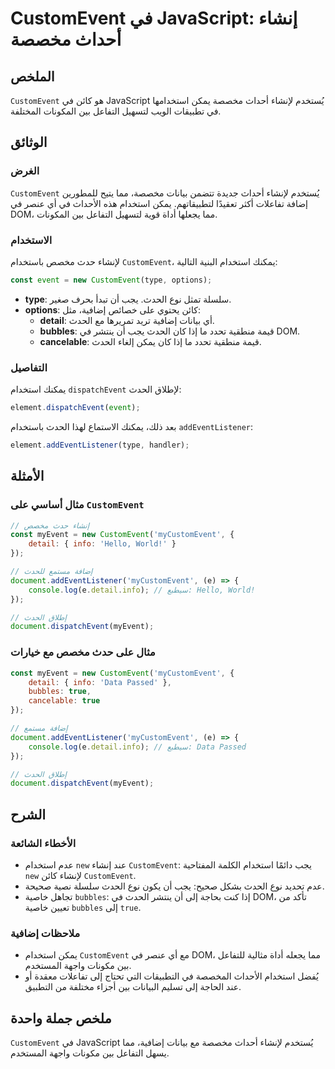 <!--
Meta Description: # CustomEvent في JavaScript: إنشاء أحداث مخصصة ## الملخص `CustomEvent` هو كائن في JavaScript يُستخدم لإنشاء أحداث مخصصة يمكن استخدامها في تطبيقات الوي...
Meta Keywords: customevent, الحدث, javascript, استخدام, لإنشاء
-->

# CustomEvent في JavaScript: إنشاء أحداث مخصصة

## الملخص
`CustomEvent` هو كائن في JavaScript يُستخدم لإنشاء أحداث مخصصة يمكن استخدامها في تطبيقات الويب لتسهيل التفاعل بين المكونات المختلفة.

## الوثائق
### الغرض
`CustomEvent` يُستخدم لإنشاء أحداث جديدة تتضمن بيانات مخصصة، مما يتيح للمطورين إضافة تفاعلات أكثر تعقيدًا لتطبيقاتهم. يمكن استخدام هذه الأحداث في أي عنصر في DOM، مما يجعلها أداة قوية لتسهيل التفاعل بين المكونات.

### الاستخدام
لإنشاء حدث مخصص باستخدام `CustomEvent`، يمكنك استخدام البنية التالية:

```javascript
const event = new CustomEvent(type, options);
```

- **type**: سلسلة تمثل نوع الحدث. يجب أن تبدأ بحرف صغير.
- **options**: كائن يحتوي على خصائص إضافية، مثل:
  - **detail**: أي بيانات إضافية تريد تمريرها مع الحدث.
  - **bubbles**: قيمة منطقية تحدد ما إذا كان الحدث يجب أن ينتشر في DOM.
  - **cancelable**: قيمة منطقية تحدد ما إذا كان يمكن إلغاء الحدث.

### التفاصيل
يمكنك استخدام `dispatchEvent` لإطلاق الحدث:

```javascript
element.dispatchEvent(event);
```

بعد ذلك، يمكنك الاستماع لهذا الحدث باستخدام `addEventListener`:

```javascript
element.addEventListener(type, handler);
```

## الأمثلة
### مثال أساسي على `CustomEvent`
```javascript
// إنشاء حدث مخصص
const myEvent = new CustomEvent('myCustomEvent', { 
    detail: { info: 'Hello, World!' } 
});

// إضافة مستمع للحدث
document.addEventListener('myCustomEvent', (e) => {
    console.log(e.detail.info); // سيطبع: Hello, World!
});

// إطلاق الحدث
document.dispatchEvent(myEvent);
```

### مثال على حدث مخصص مع خيارات
```javascript
const myEvent = new CustomEvent('myCustomEvent', { 
    detail: { info: 'Data Passed' },
    bubbles: true, 
    cancelable: true 
});

// إضافة مستمع
document.addEventListener('myCustomEvent', (e) => {
    console.log(e.detail.info); // سيطبع: Data Passed
});

// إطلاق الحدث
document.dispatchEvent(myEvent);
```

## الشرح
### الأخطاء الشائعة
- عدم استخدام `new` عند إنشاء `CustomEvent`: يجب دائمًا استخدام الكلمة المفتاحية `new` لإنشاء كائن `CustomEvent`.
- عدم تحديد نوع الحدث بشكل صحيح: يجب أن يكون نوع الحدث سلسلة نصية صحيحة.
- تجاهل خاصية `bubbles`: إذا كنت بحاجة إلى أن ينتشر الحدث في DOM، تأكد من تعيين خاصية `bubbles` إلى `true`.

### ملاحظات إضافية
- يمكن استخدام `CustomEvent` مع أي عنصر في DOM، مما يجعله أداة مثالية للتفاعل بين مكونات واجهة المستخدم.
- يُفضل استخدام الأحداث المخصصة في التطبيقات التي تحتاج إلى تفاعلات معقدة أو عند الحاجة إلى تسليم البيانات بين أجزاء مختلفة من التطبيق.

## ملخص جملة واحدة
`CustomEvent` في JavaScript يُستخدم لإنشاء أحداث مخصصة مع بيانات إضافية، مما يسهل التفاعل بين مكونات واجهة المستخدم.